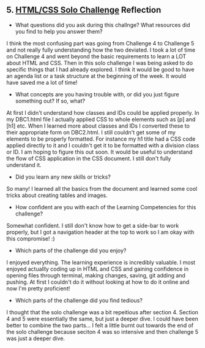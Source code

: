 ## 5. [HTML/CSS Solo Challenge](5_HTML_CSS_solo_challenge/readme.md) Reflection

* What questions did you ask during this challnge? What resources did you find to help you answer them?  

I think the most confusing part was going from Challenge 4 to Challenge 5 and not really fully understanding how the two deviated. I took a lot of time on Challenge 4 and went beyond the basic requirements to learn a LOT about HTML and CSS. Then in this solo challenge I was being asked to do specific things that I had already explored. I think it would be good to have an agenda list or a task structure at the beginning of the week. It would have saved me a lot of time!

* What concepts are you having trouble with, or did you just figure something out? If so, what?  

At first I didn't understand how classes and IDs could be applied properly. In my DBC1.html file I actually applied CSS to whole elements such as [p] and [h1] etc. When I learned more about classes and IDs I converted these to their appropriate form on DBC2.html. I still couldn't get some of my elements to be properly formatted. For instance my h1 title had a CSS code applied directly to it and I couldn't get it to be formatted with a division class or ID. I am hoping to figure this out soon. It would be useful to understand the flow of CSS application in the CSS document. I still don't fully understand it.

* Did you learn any new skills or tricks?

So many! I learned all the basics from the document and learned some cool tricks about creating tables and images. 

* How confident are you with each of the Learning Competencies for this challenge? 

Somewhat confident. I still don't know how to get a side-bar to work properly, but I got a navigation header at the top to work so I am okay with this compromise! :)

* Which parts of the challenge did you enjoy?

I enjoyed everything. The learning experience is incredibly valuable. I most enjoyed actuallly coding up in HTML and CSS and gaining confidence in opening files through terminal, making changes, saving, git adding and pushing. At first I couldn't do it without looking at how to do it online and now I'm pretty proficient!

* Which parts of the challenge did you find tedious?

I thought that the solo challenge was a bit repeitious after section 4. Section 4 and 5 were essentially the same, but just a deeper dive. I could have been better to combine the two parts... I felt a little burnt out towards the end of the solo challenge because seciton 4 was so intensive and then challenge 5 was just a deeper dive. 
